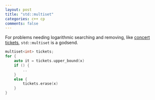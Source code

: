 ```yaml
---
layout: post
title: "std::multiset"
categories: c++ cp
comments: false
---
```


For problems needing logarithmic searching and removing,
like [concert tickets](https://cses.fi/problemset/task/1091/),
`std::multiset` is a godsend.

```c++
multiset<int> tickets;
for {
    auto it = tickets.upper_bound(x)
    if () {
        ..
    }
    else {
        tickets.erase(x)
    }
}
```
